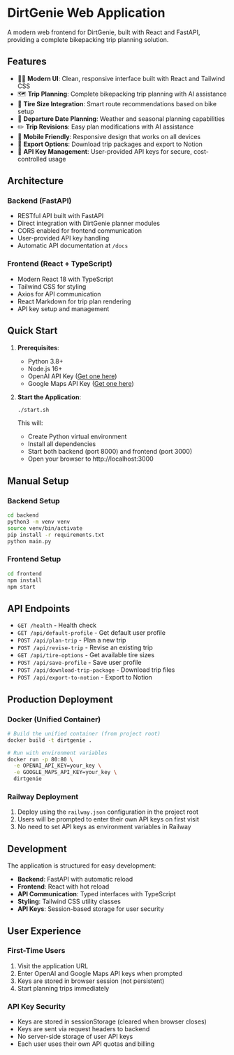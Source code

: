 # DirtGenie Web Application

A modern web frontend for DirtGenie, built with React and FastAPI, providing a complete bikepacking trip planning solution.

## Features

- 🚴‍♂️ **Modern UI**: Clean, responsive interface built with React and Tailwind CSS
- 🗺️ **Trip Planning**: Complete bikepacking trip planning with AI assistance  
- 🛞 **Tire Size Integration**: Smart route recommendations based on bike setup
- 📅 **Departure Date Planning**: Weather and seasonal planning capabilities
- ✏️ **Trip Revisions**: Easy plan modifications with AI assistance
- 📱 **Mobile Friendly**: Responsive design that works on all devices
- 🔄 **Export Options**: Download trip packages and export to Notion
- 🔐 **API Key Management**: User-provided API keys for secure, cost-controlled usage

## Architecture

### Backend (FastAPI)
- RESTful API built with FastAPI
- Direct integration with DirtGenie planner modules
- CORS enabled for frontend communication
- User-provided API key handling
- Automatic API documentation at `/docs`

### Frontend (React + TypeScript)
- Modern React 18 with TypeScript
- Tailwind CSS for styling
- Axios for API communication
- React Markdown for trip plan rendering
- API key setup and management

## Quick Start

1. **Prerequisites**:
   - Python 3.8+
   - Node.js 16+
   - OpenAI API Key ([Get one here](https://platform.openai.com/api-keys))
   - Google Maps API Key ([Get one here](https://developers.google.com/maps/documentation/javascript/get-api-key))

2. **Start the Application**:
   ```bash
   ./start.sh
   ```

   This will:
   - Create Python virtual environment
   - Install all dependencies
   - Start both backend (port 8000) and frontend (port 3000)
   - Open your browser to http://localhost:3000

## Manual Setup

### Backend Setup
```bash
cd backend
python3 -m venv venv
source venv/bin/activate
pip install -r requirements.txt
python main.py
```

### Frontend Setup
```bash
cd frontend
npm install
npm start
```

## API Endpoints

- `GET /health` - Health check
- `GET /api/default-profile` - Get default user profile
- `POST /api/plan-trip` - Plan a new trip
- `POST /api/revise-trip` - Revise an existing trip
- `GET /api/tire-options` - Get available tire sizes
- `POST /api/save-profile` - Save user profile
- `POST /api/download-trip-package` - Download trip files
- `POST /api/export-to-notion` - Export to Notion

## Production Deployment

### Docker (Unified Container)
```bash
# Build the unified container (from project root)
docker build -t dirtgenie .

# Run with environment variables
docker run -p 80:80 \
  -e OPENAI_API_KEY=your_key \
  -e GOOGLE_MAPS_API_KEY=your_key \
  dirtgenie
```

### Railway Deployment
1. Deploy using the `railway.json` configuration in the project root
2. Users will be prompted to enter their own API keys on first visit
3. No need to set API keys as environment variables in Railway

## Development

The application is structured for easy development:

- **Backend**: FastAPI with automatic reload
- **Frontend**: React with hot reload
- **API Communication**: Typed interfaces with TypeScript
- **Styling**: Tailwind CSS utility classes
- **API Keys**: Session-based storage for user security

## User Experience

### First-Time Users
1. Visit the application URL
2. Enter OpenAI and Google Maps API keys when prompted
3. Keys are stored in browser session (not persistent)
4. Start planning trips immediately

### API Key Security
- Keys are stored in sessionStorage (cleared when browser closes)
- Keys are sent via request headers to backend
- No server-side storage of user API keys
- Each user uses their own API quotas and billing
